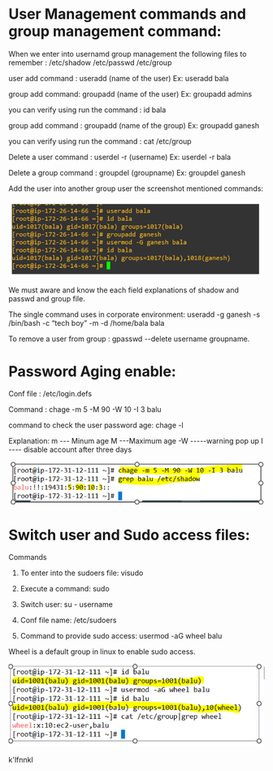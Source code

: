 # User Management commands and group management command:

When we enter into usernamd group management the following files to remember : /etc/shadow /etc/passwd /etc/group

user add command : useradd (name of the user) Ex: useradd bala 

group add command: groupadd (name of the user) Ex: groupadd admins

you can verify using run the command : id bala

group add command : groupadd (name of the group) Ex: groupadd ganesh  

you can verify using run the command : cat /etc/group

Delete a user command : userdel -r (username)  Ex: userdel -r bala

Delete a group command : groupdel  (groupname)  Ex: groupdel ganesh

Add the user into another group user the screenshot mentioned commands:

![images/gadd.PNG](images/gadd.PNG)

We must aware and know the each field explanations of shadow and passwd and group file.

The single command uses in corporate environment: useradd -g ganesh -s /bin/bash -c “tech boy” -m -d /home/bala bala

To remove a user from group : gpasswd --delete username groupname.

# Password Aging enable:

Conf file : /etc/login.defs

Command : chage -m 5 -M 90 -W 10 -I 3 balu

command to check the user password age:  chage -l <username>

Explanation: m --- Minum age M ---Maximum age -W -----warning pop up I ---- disable account after three days

![images/password.PNG](images/password.PNG)

# Switch user and Sudo access files:

Commands

1) To enter into the sudoers file: visudo 

2) Execute a command: sudo <command>

3) Switch user: su - username

4) Conf file name: /etc/sudoers

5) Command to provide sudo access: usermod -aG wheel balu

Wheel is a default group in linux to enable sudo access.

![images/sudo.PNG](images/sudo.PNG)

k'lfnnkl
